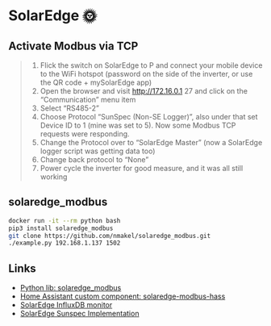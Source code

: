 # SolarEdge :sun_with_face:

## Activate Modbus via TCP

> 1. Flick the switch on SolarEdge to P and connect your mobile device to the WiFi hotspot (password on the side of the inverter, or use the QR code + mySolarEdge app)
> 2. Open the browser and visit http://172.16.0.1 27 and click on the “Communication” menu item
> 3. Select “RS485-2”
> 4. Choose Protocol “SunSpec (Non-SE Logger)”, also under that set Device ID to 1 (mine was set to 5). Now some Modbus TCP requests were responding.
> 5. Change the Protocol over to “SolarEdge Master” (now a SolarEdge logger script was getting data too)
> 6. Change back protocol to “None”
> 7. Power cycle the inverter for good measure, and it was all still working

## solaredge_modbus

```sh
docker run -it --rm python bash
pip3 install solaredge_modbus
git clone https://github.com/nmakel/solaredge_modbus.git
./example.py 192.168.1.137 1502
```

## Links

- [Python lib: solaredge_modbus](https://github.com/nmakel/solaredge_modbus)
- [Home Assistant custom component: solaredge-modbus-hass](https://github.com/erikarenhill/solaredge-modbus-hass)
- [SolarEdge InfluxDB monitor](https://github.com/salberin/Solaredge-influxdb)
- [SolarEdge Sunspec Implementation](https://www.solaredge.com/sites/default/files/sunspec-implementation-technical-note.pdf)

